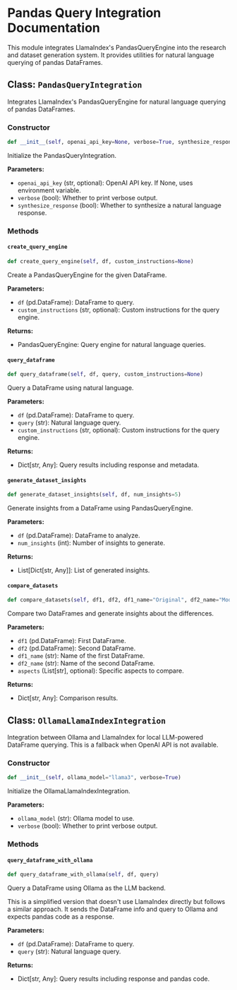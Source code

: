 # Pandas Query Integration Documentation

This module integrates LlamaIndex's PandasQueryEngine into the research and dataset generation system. It provides utilities for natural language querying of pandas DataFrames.

## Class: `PandasQueryIntegration`

Integrates LlamaIndex's PandasQueryEngine for natural language querying of pandas DataFrames.

### Constructor

```python
def __init__(self, openai_api_key=None, verbose=True, synthesize_response=True)
```

Initialize the PandasQueryIntegration.

**Parameters:**
- `openai_api_key` (str, optional): OpenAI API key. If None, uses environment variable.
- `verbose` (bool): Whether to print verbose output.
- `synthesize_response` (bool): Whether to synthesize a natural language response.

### Methods

#### `create_query_engine`

```python
def create_query_engine(self, df, custom_instructions=None)
```

Create a PandasQueryEngine for the given DataFrame.

**Parameters:**
- `df` (pd.DataFrame): DataFrame to query.
- `custom_instructions` (str, optional): Custom instructions for the query engine.

**Returns:**
- PandasQueryEngine: Query engine for natural language queries.

#### `query_dataframe`

```python
def query_dataframe(self, df, query, custom_instructions=None)
```

Query a DataFrame using natural language.

**Parameters:**
- `df` (pd.DataFrame): DataFrame to query.
- `query` (str): Natural language query.
- `custom_instructions` (str, optional): Custom instructions for the query engine.

**Returns:**
- Dict[str, Any]: Query results including response and metadata.

#### `generate_dataset_insights`

```python
def generate_dataset_insights(self, df, num_insights=5)
```

Generate insights from a DataFrame using PandasQueryEngine.

**Parameters:**
- `df` (pd.DataFrame): DataFrame to analyze.
- `num_insights` (int): Number of insights to generate.

**Returns:**
- List[Dict[str, Any]]: List of generated insights.

#### `compare_datasets`

```python
def compare_datasets(self, df1, df2, df1_name="Original", df2_name="Modified", aspects=None)
```

Compare two DataFrames and generate insights about the differences.

**Parameters:**
- `df1` (pd.DataFrame): First DataFrame.
- `df2` (pd.DataFrame): Second DataFrame.
- `df1_name` (str): Name of the first DataFrame.
- `df2_name` (str): Name of the second DataFrame.
- `aspects` (List[str], optional): Specific aspects to compare.

**Returns:**
- Dict[str, Any]: Comparison results.

## Class: `OllamaLlamaIndexIntegration`

Integration between Ollama and LlamaIndex for local LLM-powered DataFrame querying. This is a fallback when OpenAI API is not available.

### Constructor

```python
def __init__(self, ollama_model="llama3", verbose=True)
```

Initialize the OllamaLlamaIndexIntegration.

**Parameters:**
- `ollama_model` (str): Ollama model to use.
- `verbose` (bool): Whether to print verbose output.

### Methods

#### `query_dataframe_with_ollama`

```python
def query_dataframe_with_ollama(self, df, query)
```

Query a DataFrame using Ollama as the LLM backend.

This is a simplified version that doesn't use LlamaIndex directly but follows a similar approach. It sends the DataFrame info and query to Ollama and expects pandas code as a response.

**Parameters:**
- `df` (pd.DataFrame): DataFrame to query.
- `query` (str): Natural language query.

**Returns:**
- Dict[str, Any]: Query results including response and pandas code.
